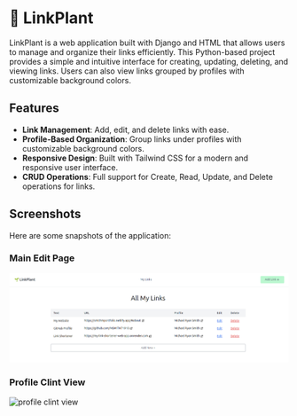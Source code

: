 # 🌱 LinkPlant

LinkPlant is a web application built with Django and HTML that allows users to manage and organize their links efficiently. This Python-based project provides a simple and intuitive interface for creating, updating, deleting, and viewing links. Users can also view links grouped by profiles with customizable background colors.

## Features

- **Link Management**: Add, edit, and delete links with ease.
- **Profile-Based Organization**: Group links under profiles with customizable background colors.
- **Responsive Design**: Built with Tailwind CSS for a modern and responsive user interface.
- **CRUD Operations**: Full support for Create, Read, Update, and Delete operations for links.

## Screenshots

Here are some snapshots of the application:

### Main Edit Page
![main edit page](images/LinkPlant.png)


### Profile Clint View
![profile clint view](images/plantclintview.png)
